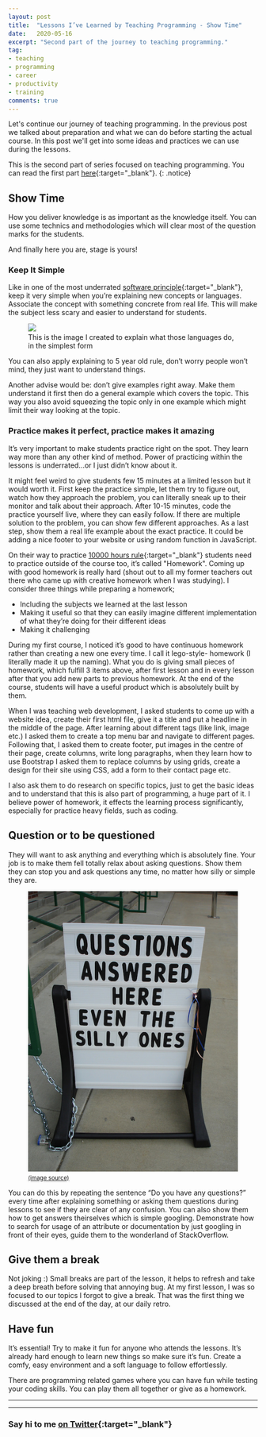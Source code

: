 ```yaml
---
layout: post
title:  "Lessons I’ve Learned by Teaching Programming - Show Time"
date:   2020-05-16
excerpt: "Second part of the journey to teaching programming."
tag:
- teaching
- programming
- career
- productivity
- training
comments: true
---
```

Let's continue our journey of teaching programming. In the previous post we talked about preparation and what we can do before
starting the actual course. In this post we'll get into some ideas and practices we can use during the lessons.

This is the second part of series focused on teaching programming. You can read the first part [here](https://ugurtekbas.com/lessons-ive-learned-by-teaching-programming/){:target="_blank"}.
{: .notice}

## Show Time
How you deliver knowledge is as important as the knowledge itself. You can use some technics and methodologies which will
clear most of the question marks for the students.

And finally here you are, stage is yours!

### Keep It Simple
Like in one of the most underrated [software principle](https://en.wikipedia.org/wiki/KISS_principle){:target="_blank"}, keep it very simple when you’re explaining new concepts or languages. Associate the concept with something concrete from real life. This will make the subject less scary and easier to understand for students.

<figure>
	<img src="../assets/img/simple.jpg">
	<figcaption>This is the image I created to explain what those languages do, in the simplest form</figcaption>
</figure>

You can also apply explaining to 5 year old rule, don’t worry people won’t	mind, they just want to understand things.

Another advise would be: don’t give examples right away. Make them understand it first then do a general example which covers the topic. This way you also avoid squeezing the topic only in one example which might limit their way looking at the topic.

### Practice makes it perfect, practice makes it amazing
It’s very important to make students practice right on the spot. They learn way more than any other kind of method. Power of practicing within the lessons is underrated…or I just didn’t know about it.

It might feel weird to give students few 15 minutes at a limited lesson but it would worth it. First keep the practice simple, let them try to figure out, watch how they approach the problem, you can literally sneak up to their monitor and talk about their approach. After 10-15 minutes, code the practice yourself live, where they can easily follow. If there are multiple solution to the problem, you can show few different approaches. As a last step, show them a real life example about the exact practice. It could be adding a nice footer to your website or using random function in JavaScript.

On their way to practice [10000 hours rule](https://en.wikipedia.org/wiki/Outliers_(book)){:target="_blank"} students need to practice outside of the course too, it’s called "Homework". Coming up with good homework is really hard (shout out to all my former teachers out there who came up with creative homework when I was studying). I consider three things while preparing a homework;

- Including the subjects we learned at the last lesson
- Making it useful so that they can easily imagine different implementation of what they’re doing for their different ideas
- Making it challenging

During my first course, I noticed it’s good to have continuous homework rather than creating a new one every time. I call it lego-style- homework (I literally made it up the naming). What you do is giving small pieces of homework, which fulfill 3 items above, after first lesson and in every lesson after that you add new parts to previous homework. At the end of the course, students will have a useful product which is absolutely built by them.

When I was teaching web development, I asked students to come up with a website idea, create their first html file, give it a title and put a headline in the middle of the page. After learning about different tags (like link, image etc.) I asked them to create a top menu bar and navigate to different pages. Following that, I asked them to create footer, put images in the centre of their page, create columns, write long paragraphs, when they learn how to use Bootstrap I asked them to replace columns by using grids, create a design for their site using CSS, add a form to their contact page etc.

I also ask them to do research on specific topics, just to get the basic ideas and to understand that this is also part of programming, a huge part of it. I believe power of homework, it effects the learning process significantly, especially for practice heavy fields, such as coding.

## Question or to be questioned
They will want to ask anything and everything which is absolutely fine. Your job is to make them fell totally relax about asking questions. Show them they can stop you and ask questions any time, no matter how silly or simple they are.

<figure>
	<img src="../assets/img/questions.jpg">
	<figcaption><a href="https://fresnostategraduatewritingstudio.wordpress.com/2018/11/19/week-13-do-not-be-afraid-to-ask-questions-and-get-assistance/"><small>(image source)</small></a></figcaption>
</figure>

You can do this by repeating the sentence “Do you have any questions?” every time after explaining something or asking them questions during lessons to see if they are clear of any confusion. You can also show them how to get answers theirselves which is simple googling. Demonstrate how to search for usage of an attribute or documentation by just googling in front of their eyes, guide them to the wonderland of StackOverflow.

## Give them a break
Not joking :) Small breaks are part of the lesson, it helps to refresh and take a deep breath before solving that annoying bug. At my first lesson, I was so focused to our topics I forgot to give a break. That was the first thing we discussed at the end of the day, at our daily retro.

## Have fun
It’s essential! Try to make it fun for anyone who attends the lessons. It’s already hard enough to learn new things so make sure it’s fun. Create a comfy, easy environment and a soft language to follow effortlessly.

There are programming related games where you can have fun while testing your coding skills. You can play them all together or give as a homework.

---

---
### Say hi to me [on Twitter](https://twitter.com/ugurtekbas){:target="_blank"}
